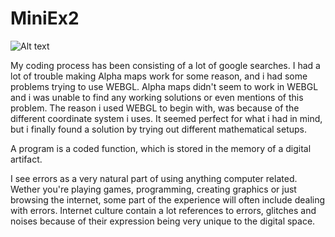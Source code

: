 # MiniEx2

![Alt text](https://raw.githubusercontent.com/Kevintonn/Mini_Ex2/master/screenshot.jpg?raw=true "Screen Shot")

My coding process has been consisting of a lot of google searches. I had a lot of trouble making Alpha maps work for some reason, and i had some problems trying to use WEBGL. Alpha maps didn't seem to work in WEBGL and i was unable to find any working solutions or even mentions of this problem. The reason i used WEBGL to begin with, was because of the different coordinate system i uses. It seemed perfect for what i had in mind, but i finally found a solution by trying out different mathematical setups.

A program is a coded function, which is stored in the memory of a digital artifact.

I see errors as a very natural part of using anything computer related. Wether you're playing games, programming, creating graphics or just browsing the internet, some part of the experience will often include dealing with errors. Internet culture contain a lot references to errors, glitches and noises because of their expression being very unique to the digital space. 

